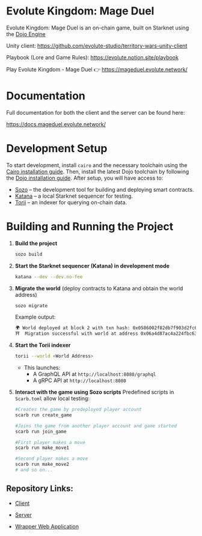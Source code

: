 # Evolute Kingdom: Mage Duel

Evolute Kingdom: Mage Duel is an on-chain game, built on Starknet using the [Dojo Engine](https://github.com/dojoengine/dojo)

Unity client: https://github.com/evolute-studio/territory-wars-unity-client

Playbook (Lore and Game Rules): https://evolute.notion.site/playbook

Play Evolute Kingdom - Mage Duel 👉 https://mageduel.evolute.network/

# Documentation
Full documentation for both the client and the server can be found here:

https://docs.mageduel.evolute.network/

# Development Setup

To start development, install `cairo` and the necessary toolchain using the [Cairo installation guide](https://book.cairo-lang.org/ch01-01-installation.html). Then, install the latest Dojo toolchain by following the [Dojo installation guide](https://book.dojoengine.org/getting-started). After setup, you will have access to:

- [Sozo](https://book.dojoengine.org/toolchain/sozo) – the development tool for building and deploying smart contracts.
- [Katana](https://book.dojoengine.org/toolchain/katana) – a local Starknet sequencer for testing.
- [Torii](https://book.dojoengine.org/toolchain/torii) – an indexer for querying on-chain data.

# **Building and Running the Project**

1. **Build the project**
    
    ```bash
    sozo build
    ```
    
2. **Start the Starknet sequencer (Katana) in development mode**
    
    ```bash
    katana --dev --dev.no-fee
    ```
    
3. **Migrate the world** (deploy contracts to Katana and obtain the world address)
    
    ```bash
    sozo migrate
    ```
    
    Example output:
    
    ```bash
    🌍 World deployed at block 2 with txn hash: 0x0586002f82db7f903d2fc60edafde45a23d2e40d37dd4192e1d2952fc61c254f
    ⛩️  Migration successful with world at address 0x06a4d87ac4a224fbc633b46ec896545f8783cfc6d87ce8a4ef8c5630a3c17711
    ```
    
4. **Start the Torii indexer**
    
    ```bash
    torii --world <World Address>
    ```
    
    - This launches:
        - A GraphQL API at `http://localhost:8080/graphql`
        - A gRPC API at `http://localhost:8080`
5. **Interact with the game using Sozo scripts**
Predefined scripts in `Scarb.toml` allow local testing:
    
    ```bash
    #Creates the game by predeployed player account
    scarb run create_game
    
    #Joins the game from another player account and game started
    scarb run join_game
    
    #First player makes a move
    scarb run make_move1
    
    #Second player makes a move
    scarb run make_move2
    # and so on...
    ```
    
## Repository Links:

- [Client](https://github.com/evolute-studio/mage-duel-client)

- [Server](https://github.com/evolute-studio/mage-duel-onchain)

- [Wrapper Web Application](https://github.com/evolute-studio/mage-duel-webgl)